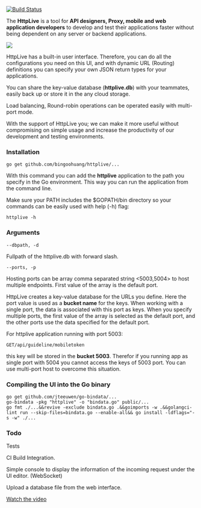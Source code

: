 [![Build Status](https://travis-ci.org/bingoohuang/httplive.svg?branch=master)](https://travis-ci.org/bingoohuang/httplive)

The **HttpLive** is a tool for **API designers, Proxy, mobile and web application developers** 
to develop and test their applications faster without being dependent on any server or backend applications.

![](httplive-ui.png)

HttpLive has a built-in user interface. Therefore, you can do all the configurations you need on this UI, 
and with dynamic URL (Routing) definitions you can specify your own JSON return types for your applications.

You can share the key-value database (**httplive.db**) with your teammates, easily back up or store it in the any cloud storage.

Load balancing, Round-robin operations can be operated easily with multi-port mode.

With the support of HttpLive you; we can make it more useful without compromising on simple usage 
and increase the productivity of our development and testing environments.

### Installation

    go get github.com/bingoohuang/httplive/...

With this command you can add the **httplive** application to the path you specify in the Go environment. 
This way you can run the application from the command line.

Make sure your PATH includes the \$GOPATH/bin directory so your commands can be easily used with help (-h) flag:

    httplive -h

### Arguments

    --dbpath, -d

Fullpath of the httplive.db with forward slash.

    --ports, -p

Hosting ports can be array comma separated string <5003,5004> to host multiple endpoints. First value of the array is the default port.

HttpLive creates a key-value database for the URLs you define. 
Here the port value is used as a **bucket name** for the keys. 
When working with a single port, the data is associated with this port as keys. 
When you specify multiple ports, the first value of the array is selected as the default port, 
and the other ports use the data specified for the default port.

For httplive application running with port 5003:

    GET/api/guideline/mobiletoken

this key will be stored in the **bucket 5003**. Therefor if you running app as single port with 5004 
you cannot access the keys of 5003 port. You can use multi-port host to overcome this situation.

### Compiling the UI into the Go binary

    go get github.com/jteeuwen/go-bindata/...
    go-bindata -pkg "httplive" -o "bindata.go" public/...
    go fmt ./...&&revive -exclude bindata.go .&&goimports -w .&&golangci-lint run --skip-files=bindata.go --enable-all&& go install -ldflags="-s -w" ./...

### Todo

Tests

CI Build Integration.

Simple console to display the information of the incoming request under the UI editor. (WebSocket)

Upload a database file from the web interface.

[Watch the video](https://youtu.be/AG5_llcBogk)

